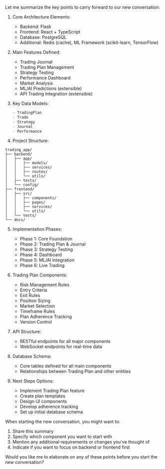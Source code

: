 Let me summarize the key points to carry forward to our new conversation:

1. Core Architecture Elements:
   - Backend: Flask
   - Frontend: React + TypeScript
   - Database: PostgreSQL
   - Additional: Redis (cache), ML Framework (scikit-learn, TensorFlow)

2. Main Features Defined:
   - Trading Journal
   - Trading Plan Management
   - Strategy Testing
   - Performance Dashboard
   - Market Analysis
   - ML/AI Predictions (extensible)
   - API Trading Integration (extensible)

3. Key Data Models:
   ```python
   - TradingPlan
   - Trade
   - Strategy
   - Journal
   - Performance
   ```

4. Project Structure:
```
trading_app/
├── backend/
│   ├── app/
│   │   ├── models/
│   │   ├── services/
│   │   ├── routes/
│   │   └── utils/
│   ├── tests/
│   └── config/
├── frontend/
│   ├── src/
│   │   ├── components/
│   │   ├── pages/
│   │   ├── services/
│   │   └── utils/
│   └── tests/
└── docs/
```

5. Implementation Phases:
   - Phase 1: Core Foundation
   - Phase 2: Trading Plan & Journal
   - Phase 3: Strategy Testing
   - Phase 4: Dashboard
   - Phase 5: ML/AI Integration
   - Phase 6: Live Trading

6. Trading Plan Components:
   - Risk Management Rules
   - Entry Criteria
   - Exit Rules
   - Position Sizing
   - Market Selection
   - Timeframe Rules
   - Plan Adherence Tracking
   - Version Control

7. API Structure:
   - RESTful endpoints for all major components
   - WebSocket endpoints for real-time data

8. Database Schema:
   - Core tables defined for all main components
   - Relationships between Trading Plan and other entities

9. Next Steps Options:
   - Implement Trading Plan feature
   - Create plan templates
   - Design UI components
   - Develop adherence tracking
   - Set up initial database schema

When starting the new conversation, you might want to:
1. Share this summary
2. Specify which component you want to start with
3. Mention any additional requirements or changes you've thought of
4. Indicate if you want to focus on backend or frontend first

Would you like me to elaborate on any of these points before you start the new conversation?
